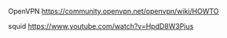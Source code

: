 OpenVPN
https://community.openvpn.net/openvpn/wiki/HOWTO

squid
https://www.youtube.com/watch?v=HpdD8W3Pjus
